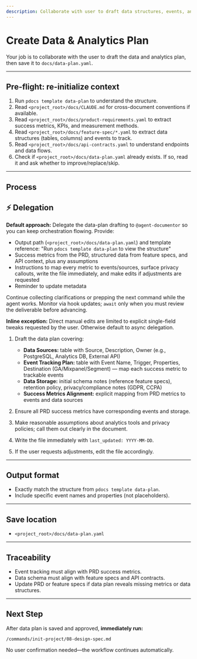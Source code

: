 ```yaml
---
description: Collaborate with user to draft data structures, events, and analytics plan
---
```


# Create Data & Analytics Plan

Your job is to collaborate with the user to draft the data and analytics plan, then save it to `docs/data-plan.yaml`.

---

## Pre-flight: re-initialize context
1. Run `pdocs template data-plan` to understand the structure.
2. Read `<project_root>/docs/CLAUDE.md` for cross-document conventions if available.
3. Read `<project_root>/docs/product-requirements.yaml` to extract success metrics, KPIs, and measurement methods.
4. Read `<project_root>/docs/feature-spec/*.yaml` to extract data structures (tables, columns) and events to track.
5. Read `<project_root>/docs/api-contracts.yaml` to understand endpoints and data flows.
6. Check if `<project_root>/docs/data-plan.yaml` already exists. If so, read it and ask whether to improve/replace/skip.

---

## Process

## ⚡ Delegation

**Default approach:** Delegate the data-plan drafting to `@agent-documentor` so you can keep orchestration flowing. Provide:
- Output path (`<project_root>/docs/data-plan.yaml`) and template reference: "Run `pdocs template data-plan` to view the structure"
- Success metrics from the PRD, structured data from feature specs, and API context, plus any assumptions
- Instructions to map every metric to events/sources, surface privacy callouts, write the file immediately, and make edits if adjustments are requested
- Reminder to update metadata

Continue collecting clarifications or prepping the next command while the agent works. Monitor via hook updates; `await` only when you must review the deliverable before advancing.

**Inline exception:** Direct manual edits are limited to explicit single-field tweaks requested by the user. Otherwise default to async delegation.

1. Draft the data plan covering:
   - **Data Sources:** table with Source, Description, Owner (e.g., PostgreSQL, Analytics DB, External API)
   - **Event Tracking Plan:** table with Event Name, Trigger, Properties, Destination (GA/Mixpanel/Segment) — map each success metric to trackable events
   - **Data Storage:** initial schema notes (reference feature specs), retention policy, privacy/compliance notes (GDPR, CCPA)
   - **Success Metrics Alignment:** explicit mapping from PRD metrics to events and data sources

2. Ensure all PRD success metrics have corresponding events and storage.

3. Make reasonable assumptions about analytics tools and privacy policies; call them out clearly in the document.

4. Write the file immediately with `last_updated: YYYY-MM-DD`.

5. If the user requests adjustments, edit the file accordingly.

---

## Output format
- Exactly match the structure from `pdocs template data-plan`.
- Include specific event names and properties (not placeholders).

---

## Save location
- `<project_root>/docs/data-plan.yaml`

---

## Traceability
- Event tracking must align with PRD success metrics.
- Data schema must align with feature specs and API contracts.
- Update PRD or feature specs if data plan reveals missing metrics or data structures.

---

## Next Step

After data plan is saved and approved, **immediately run:**
```
/commands/init-project/08-design-spec.md
```

No user confirmation needed—the workflow continues automatically.
